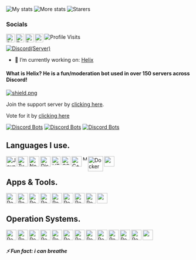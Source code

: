 ![My stats](https://github-readme-stats.vercel.app/api?username=4ngel2769&count_private=true&show_icons=true&include_all_commits=true&hide_border=true&theme=dracula)
![More stats](https://github-readme-streak-stats.herokuapp.com/?user=4ngel2769&hide_border=true&theme=tokyonight)
![Starers](https://github-readme-stats.vercel.app/api/top-langs/?username=4ngel2769&theme=blue-green)

### Socials 
<a href="https://discord.gg/RWSEj6JrjJ">
  <img align="left" alt="Discord" width="23px" src="https://raw.githubusercontent.com/peterthehan/peterthehan/master/assets/discord.svg" />
</a>
<a href="https://twitter.com/angel_capra">
  <img align="left" alt="Twitter" width="23px" src="https://raw.githubusercontent.com/peterthehan/peterthehan/master/assets/twitter.svg" />
</a>
<a href="https://www.reddit.com/user/angelcapra">
  <img align="left" alt="Reddit" width="23px" src="https://raw.githubusercontent.com/peterthehan/peterthehan/master/assets/reddit.svg" />
</a>
<a href="https://www.instagram.com/4ngel2769">
  <img align="left" alt="Instagram" width="23px" src="https://cdn.discordapp.com/attachments/809031839032672327/813024181229715466/436651676858974208.png" />
</a>

![Profile Visits](https://komarev.com/ghpvc/?username=4ngel2769&color=yellow&label=Profile-Visits&width=26px)

[![Discord(Server)](https://img.shields.io/discord/813255312449601597?color=7289DA&logo=discord&style=for-the-badge&label=Server)](https://discord.gg/cJ4uP2xF7h)



- 🔭 I’m currently working on:
[Helix](https://crumberry.github.io/helixio)
#### What is Helix? He is a fun/moderation bot used in over 150 servers across Discord!
<a href="https://discord.gg/GapmaCt">
  <img src="https://discordapp.com/api/guilds/747111170531393679/widget.png?style=shield" alt="shield.png">
</a>

Join the support server by [clicking here](https://discord.com/invite/GapmaCt).

Vote for it by [clicking here](https://top.gg/bot/723697439638290482/vote)

[![Discord Bots](https://top.gg/api/widget/status/723697439638290482.svg)](https://top.gg/bot/723697439638290482) [![Discord Bots](https://top.gg/api/widget/servers/723697439638290482.svg?noavatar=true)](https://top.gg/bot/723697439638290482) [![Discord Bots](https://top.gg/api/widget/upvotes/723697439638290482.svg?noavatar=true)](https://top.gg/bot/723697439638290482/vote)

## Languages I use.
<a href="https://www.javascript.com/">
  <img align="left" alt="Java Script" width="28px" src="https://cdn.discordapp.com/attachments/809031839032672327/813041368371822632/584735430763741202.png" />
</a>
<a href="https://www.typescriptlang.org/">
  <img align="left" alt="Type Script" width="28px" src="https://cdn.discordapp.com/attachments/809031839032672327/813338778059931658/791512440021975062.png" />
</a>
<a href="https://nodejs.org/en/">
  <img align="left" alt="NodeJS" width="28px" src="https://cdn.discordapp.com/attachments/809031839032672327/813041964546785280/PikPng.com_js-logo-png_4309640.png" />
</a>
<a href="https://discord.js.org/#/">
  <img align="left" alt="DiscordJS" width="28px" src="https://cdn.discordapp.com/attachments/809031839032672327/813046391093461003/810761910940205066.png" />
</a>
<a href="https://html.com/">
  <img align="left" alt="HTML" width="24px" src="https://cdn.discordapp.com/attachments/809031839032672327/814495978413490206/813909686449078353.png" />
</a>
<a href="https://www.w3schools.com/css/css_intro.asp">
  <img align="left" alt="CSS" width="24px" src="https://cdn.discordapp.com/attachments/809031839032672327/814495960231051285/813909685542584321.png" />
</a>
<a href="https://docs.microsoft.com/en-us/cpp/cpp/?view=msvc-160">
  <img align="left" alt="C++" width="28px" src="https://cdn.discordapp.com/attachments/809031839032672327/813717836413141102/720003328704249888.png" />
</a>
<a href="https://www.mongodb.com/">
  <img align="left" alt="MongoDB" width="11px" src="https://cdn.discordapp.com/attachments/809031839032672327/814491141646975016/773715536772988968.png" />
</a>
<a href="https://www.docker.com/">
  <img align="left" alt="Docker" width="41px" src="https://cdn.discordapp.com/attachments/809031839032672327/814492329133080606/813910634135158784.png" />
</a>
<img width="28px" src="https://cdn.discordapp.com/attachments/809031839032672327/813046585960431626/652287907742351370.png" />

## Apps & Tools.
<a href="https://www.virtualbox.org/">
  <img align="left" alt="Redis" width="28px" src="https://media.discordapp.net/attachments/733828522400940075/827938165447852082/virtualbox-3-569544.png" />
</a>
<a href="https://www.arduino.cc/">
  <img align="left" alt="Redis" width="28px" src="https://media.discordapp.net/attachments/733828522400940075/827938702877392896/arduino-logo-1.png" />
</a>
<a href="https://www.sublimetext.com/">
  <img align="left" alt="Redis" width="28px" src="https://media.discordapp.net/attachments/733828522400940075/827939256122212404/sublime-text.png" />
</a>
<a href="https://code.visualstudio.com/insiders/">
  <img align="left" alt="Redis" width="28px" src="https://media.discordapp.net/attachments/733828522400940075/827939678387830784/code512.png" />
</a>
<a href="https://code.visualstudio.com/">
  <img align="left" alt="Redis" width="28px" src="https://media.discordapp.net/attachments/733828522400940075/827939927261577216/1200px-Visual_Studio_Code_1.png" />
</a>
<a href="https://www.putty.org/">
  <img align="left" alt="Redis" width="28px" src="https://media.discordapp.net/attachments/733828522400940075/827940227304915034/53d9ae70251739.png" />
</a>
<a href="https://www.realvnc.com/en/connect/download/viewer/">
  <img align="left" alt="Redis" width="28px" src="https://media.discordapp.net/attachments/733828522400940075/827942013294608394/icon.png" />
</a>
<a href="https://www.raspberrypi.org/"> <img align="left" alt="Redis" width="28px" src="https://media.discordapp.net/attachments/733828522400940075/827943062477996032/RPi-Logo-Reg-SCREEN.png" /> </a>
<img width="28px" src="https://media.discordapp.net/attachments/733828522400940075/827955935166595082/1WljD7gLyX2gr_60o501Z1A.png" />

## Operation Systems.
<a href="https://archlinux.org/">
  <img align="left" alt="Redis" width="28px" src="https://media.discordapp.net/attachments/733828522400940075/827949264520347668/1024px-Archlinux-icon-crystal-64.png" />
</a>
<a href="https://pop.system76.com/">
  <img align="left" alt="Redis" width="28px" src="https://media.discordapp.net/attachments/733828522400940075/827951940050747402/ms9je823h6y31.png" />
</a>
<a href="https://ubuntu.com/">
  <img align="left" alt="Redis" width="28px" src="https://media.discordapp.net/attachments/733828522400940075/827952141128957962/29985a98-ubuntu-logo32.png" />
</a>
<a href="http://www.raspbian.org/">
  <img align="left" alt="Redis" width="28px" src="https://media.discordapp.net/attachments/733828522400940075/827952322859761664/Raspi-PGB001.png" />
</a>
<a href="https://manjaro.org/">
  <img align="left" alt="Redis" width="28px" src="https://media.discordapp.net/attachments/733828522400940075/827952690947555358/85PF1x7.png" />
</a>
<a href="https://parrotsec.org/">
  <img align="left" alt="Redis" width="28px" src="https://media.discordapp.net/attachments/733828522400940075/827952856903581696/Parrot_Logo.png" />
</a>
<a href="https://neon.kde.org/">
  <img align="left" alt="Redis" width="28px" src="https://media.discordapp.net/attachments/733828522400940075/827953051699511356/1200px-Neon-logo.png" />
</a>
<a href="https://www.microsoft.com/en-ca/windows/">
  <img align="left" alt="Redis" width="28px" src="https://media.discordapp.net/attachments/733828522400940075/827953359260352562/windows-10-icon-logo-5BC5C69712-seeklogo.png" />
</a>
<a href="https://en.wikipedia.org/wiki/MacOS_Mojave">
  <img align="left" alt="Redis" width="28px" src="https://media.discordapp.net/attachments/733828522400940075/827954245336039484/latest.png" />
</a>
<a href="https://en.wikipedia.org/wiki/MacOS_High_Sierra">
  <img align="left" alt="Redis" width="28px" src="https://media.discordapp.net/attachments/733828522400940075/827954618771832873/latest.png" />
</a>
<a href="https://en.wikipedia.org/wiki/MacOS_Big_Sur">
  <img align="left" alt="Redis" width="28px" src="https://media.discordapp.net/attachments/733828522400940075/827954906086375434/de002zu-cd1eb3cc-b35c-41d8-aaa3-d923c624bdce.png" />
</a>
<a href="https://blackarch.org/">
  <img align="left" alt="Redis" width="28px" src="https://media.discordapp.net/attachments/733828522400940075/827954022215843881/BlackArch_logo.png" />
</a>
<img width="28px" src="https://media.discordapp.net/attachments/733828522400940075/827955935166595082/1WljD7gLyX2gr_60o501Z1A.png" />

##### ⚡ Fun fact: i can breathe
